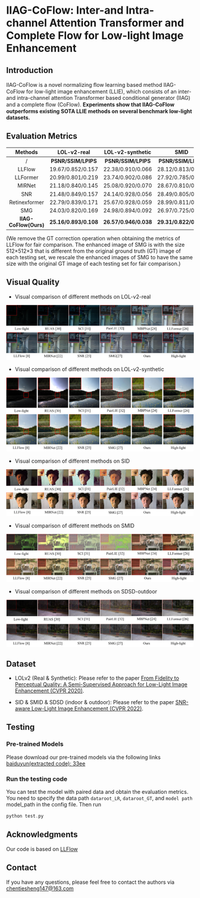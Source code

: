 # IIAG-CoFlow: Inter-and Intra-channel Attention Transformer and Complete Flow for Low-light Image Enhancement
## Introduction
IIAG-CoFlow is a novel normalizing ﬂow learning
 based method IIAG-CoFlow for low-light image enhancement
(LLIE), which consists of an inter-and intra-channel attention
Transformer based conditional generator (IIAG) and a complete
ﬂow (CoFlow). **Experiments show
that IIAG-CoFlow outperforms existing SOTA LLIE methods
on several benchmark low-light datasets.**
## Evaluation Metrics
| Methods | LOL-v2-real |LOL-v2-synthetic|SMID |SDSD-indoor|SDSD-outdoor|SID|
|:--------:|:---------:|:---------:|:---------:|:---------:|:---------:|:---------:|
|/|**PSNR/SSIM/LPIPS**|**PSNR/SSIM/LPIPS**|**PSNR/SSIM/LPIPS**|**PSNR/SSIM/LPIPS**|**PSNR/SSIM/LPIPS**|**PSNR/SSIM/LPIPS**|
|LLFlow|19.67/0.852/0.157|22.38/0.910/0.066|28.12/0.813/0.181|25.46/0.896/0.139|28.82/0.869/0.142|19.39/0.615/0.386|
|LLFormer|20.99/0.801/0.219|23.74/0.902/0.086|27.92/0.785/0.183|29.65/0.874/0.152|28.73/0.838/0.129|21.26/0.575/0.481|
|MIRNet|21.18/0.840/0.145|25.08/0.920/0.070|28.67/0.810/0.180|27.83/0.882/0.138|29.17/0.871/0.152|20.87/0.605/0.460|
|SNR|21.48/0.849/0.157|24.14/0.928/0.056|28.49/0.805/0.178|29.44/0.894/0.129|28.66/0.866/0.140|22.87/0.619/0.359|
|Retinexformer|22.79/0.839/0.171|25.67/0.928/0.059|28.99/0.811/0.167|29.75/0.892/0.118|29.83/0.875/0.178|**24.44/0.675/0.344**|
|SMG|24.03/0.820/0.169|24.98/0.894/0.092|26.97/0.725/0.211|26.89/0.802/0.166|26.33/0.809/**0.093**|22.63/0.541/0.377|
|**IIAG-CoFlow(Ours)**|**25.16/0.893/0.108**|**26.57/0.946/0.038**|**29.31/0.822/0.160**|**31.59/0.913/0.106**|**31.07/0.893**/0.164|22.31/0.656/0.374|

(We remove the GT correction operation when obtaining the metrics of LLFlow for fair comparison. The enhanced image of SMG is with the size 512×512×3 that is different from the original ground truth (GT) image of each testing set, we rescale the enhanced images of SMG to have the same size with the original GT image of each testing set for fair comparison.)
## Visual Quality
* Visual comparison of different methods on LOL-v2-real
<div align="center">
  <img src="https://github.com/NJUPT-IPR-ChenTS/pic/blob/main/fig7.jpg">
</div>

* Visual comparison of different methods on LOL-v2-synthetic
<div align="center">
  <img src="https://github.com/NJUPT-IPR-ChenTS/pic/blob/main/fig8.jpg">
</div>

* Visual comparison of different methods on SID
<div align="center">
  <img src="https://github.com/NJUPT-IPR-ChenTS/pic/blob/main/fig9.jpg">
</div>

* Visual comparison of different methods on SMID
<div align="center">
  <img src="https://github.com/NJUPT-IPR-ChenTS/pic/blob/main/fig10.jpg">
</div>

* Visual comparison of different methods on SDSD-outdoor
<div align="center">
  <img src="https://github.com/NJUPT-IPR-ChenTS/pic/blob/main/fig11.jpg">
</div>

## Dataset
* LOLv2 (Real & Synthetic): Please refer to the paper [From Fidelity to Perceptual Quality: A Semi-Supervised Approach for Low-Light Image Enhancement (CVPR 2020)](https://github.com/flyywh/CVPR-2020-Semi-Low-Light).

* SID & SMID & SDSD (indoor & outdoor): Please refer to the paper
[SNR-aware Low-Light Image Enhancement (CVPR 2022)](https://github.com/dvlab-research/SNR-Aware-Low-Light-Enhance).

## Testing
### Pre-trained Models
Please download our pre-trained models via the following links 
[baiduyun(extracted code): 33ee](https://pan.baidu.com/s/1Ke310o5Rv2MP_fDNWb96Hg?pwd=33ee)
### Run the testing code
You can test the model with paired data and obtain the evaluation metrics. You need to specify the data path `dataroot_LR`, `dataroot_GT`, and `model path` model_path in the config file. Then run

```c
python test.py
```

## Acknowledgments
Our code is based on [LLFlow](https://github.com/wyf0912/LLFlow) 

## Contact
If you have any questions, please feel free to contact the authors via
[chentiesheng147@163.com](chentiesheng147@163.com)
